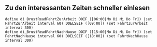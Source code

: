 ## Zu den interessanten Zeiten schneller einlesen

    define di_BrustReadFahrtZurArbeit DOIF ([06:00|Mo Di Mi Do Fr]) (set FahrtZurArbeit interval 60) DOELSEIF ([09:00]) (set FahrtZurArbeit interval 300)
    define di_BrustReadFahrtNachHause DOIF ([15:00|Mo Di Mi Do Fr]) (set FahrtNachHause interval 60) DOELSEIF ([18:00]) (set FahrtNachHause interval 300)
    
    
